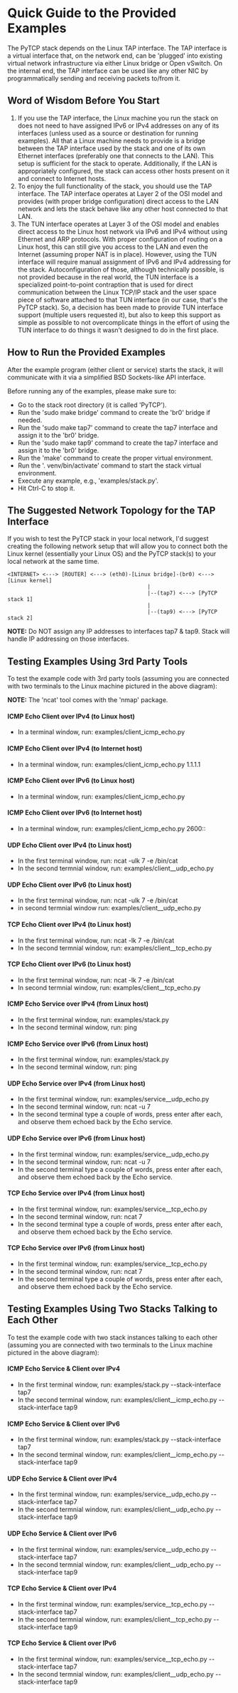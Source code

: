 # Quick Guide to the Provided Examples

The PyTCP stack depends on the Linux TAP interface. The TAP interface is a virtual interface that, on the network end, can be 'plugged' into existing virtual network infrastructure via either Linux bridge or Open vSwitch. On the internal end, the TAP interface can be used like any other NIC by programmatically sending and receiving packets to/from it.

## Word of Wisdom Before You Start
1. If you use the TAP interface, the Linux machine you run the stack on does not need to have assigned IPv6 or IPv4 addresses on any of its interfaces (unless used as a source or destination for running examples). All that a Linux machine needs to provide is a bridge between the TAP interface used by the stack and one of its own Ethernet interfaces (preferably one that connects to the LAN). This setup is sufficient for the stack to operate. Additionally, if the LAN is appropriately configured, the stack can access other hosts present on it and connect to Internet hosts.
2. To enjoy the full functionality of the stack, you should use the TAP interface. The TAP interface operates at Layer 2 of the OSI model and provides (with proper bridge configuration) direct access to the LAN network and lets the stack behave like any other host connected to that LAN.
3. The TUN interface operates at Layer 3 of the OSI model and enables direct access to the Linux host network via IPv6 and IPv4 without using Ethernet and ARP protocols. With proper configuration of routing on a Linux host, this can still give you access to the LAN and even the Internet (assuming proper NAT is in place). However, using the TUN interface will require manual assignment of IPv6 and IPv4 addressing for the stack. Autoconfiguration of those, although technically possible, is not provided because in the real world, the TUN interface is a specialized point-to-point contraption that is used for direct communication between the Linux TCP/IP stack and the user space piece of software attached to that TUN interface (in our case, that's the PyTCP stack). So, a decision has been made to provide TUN interface support (multiple users requested it), but also to keep this support as simple as possible to not overcomplicate things in the effort of using the TUN interface to do things it wasn't designed to do in the first place.

## How to Run the Provided Examples
After the example program (either client or service) starts the stack, it will communicate with it via a simplified BSD Sockets-like API interface.

Before running any of the examples, please make sure to:
 - Go to the stack root directory (it is called 'PyTCP').
 - Run the 'sudo make bridge' command to create the 'br0' bridge if needed.
 - Run the 'sudo make tap7' command to create the tap7 interface and assign it to the 'br0' bridge.
 - Run the 'sudo make tap9' command to create the tap7 interface and assign it to the 'br0' bridge.
 - Run the 'make' command to create the proper virtual environment.
 - Run the '. venv/bin/activate' command to start the stack virtual environment.
 - Execute any example, e.g., 'examples/stack.py'.
 - Hit Ctrl-C to stop it.

## The Suggested Network Topology for the TAP Interface

If you wish to test the PyTCP stack in your local network, I'd suggest creating the following network setup that will allow you to connect both the Linux kernel (essentially your Linux OS) and the PyTCP stack(s) to your local network at the same time.

```
<INTERNET> <---> [ROUTER] <---> (eth0)-[Linux bridge]-(br0) <---> [Linux kernel]
                                            |
                                            |--(tap7) <---> [PyTCP stack 1]
                                            |
                                            |--(tap9) <---> [PyTCP stack 2]
```

**NOTE:** Do NOT assign any IP addresses to interfaces tap7 & tap9. Stack will handle IP addressing on those interfaces.


## Testing Examples Using 3rd Party Tools
To test the example code with 3rd party tools (assuming you are connected with two terminals to the Linux machine pictured in the above diagram):

**NOTE:** The 'ncat' tool comes with the 'nmap' package.

#### ICMP Echo Client over IPv4 (to Linux host)
 - In a terminal window, run: examples/client_icmp_echo.py <br0 IPv4 address>

#### ICMP Echo Client over IPv4 (to Internet host)
 - In a terminal window, run: examples/client_icmp_echo.py 1.1.1.1

#### ICMP Echo Client over IPv6 (to Linux host)
 - In a terminal window, run: examples/client_icmp_echo.py <br0 IPv6 address>

#### ICMP Echo Client over IPv6 (to Internet host)
 - In a terminal window, run: examples/client_icmp_echo.py 2600::

#### UDP Echo Client over IPv4 (to Linux host)
 - In the first terminal window, run: ncat -ulk 7 -e /bin/cat
 - In the second termnial window, run: examples/client__udp_echo.py <br0 IPv4 address>

#### UDP Echo Client over IPv6 (to Linux host)
 - In the first terminal window, run: ncat -ulk 7 -e /bin/cat
 - in second termnial window run: examples/client__udp_echo.py <br0 IPv6 address>

#### TCP Echo Client over IPv4 (to Linux host)
 - In the first terminal window, run: ncat -lk 7 -e /bin/cat
 - In the second termnial window, run: examples/client__tcp_echo.py <br0 IPv4 address>

#### TCP Echo Client over IPv6 (to Linux host)
 - In the first terminal window, run: ncat -lk 7 -e /bin/cat
 - In second termnial window, run: examples/client__tcp_echo.py <br0 IPv6 address>

#### ICMP Echo Service over IPv4 (from Linux host)
 - In the first terminal window, run: examples/stack.py
 - In the second terminal window, run: ping <tap7 stack IPv4 address> 

#### ICMP Echo Service over IPv6 (from Linux host)
 - In the first terminal window, run: examples/stack.py
 - In the second terminal window, run: ping <tap7 stack IPv6 address>

#### UDP Echo Service over IPv4 (from Linux host)
 - In the first terminal window, run: examples/service__udp_echo.py
 - In the second terminal window, run: ncat -u <tap7 stack IPv4 address> 7
 - In the second terminal type a couple of words, press enter after each, and observe them echoed back by the Echo service.

#### UDP Echo Service over IPv6 (from Linux host)
 - In the first terminal window, run: examples/service__udp_echo.py
 - In the second terminal window, run: ncat -u <tap7 stack IPv6 address> 7
 - In the second terminal type a couple of words, press enter after each, and observe them echoed back by the Echo service.

#### TCP Echo Service over IPv4 (from Linux host)
 - In the first terminal window, run: examples/service__tcp_echo.py
 - In the second terminal window, run: ncat <tap7 stack IPv4 address> 7
 - In the second terminal type a couple of words, press enter after each, and observe them echoed back by the Echo service.

#### TCP Echo Service over IPv6 (from Linux host)
 - In the first terminal window, run: examples/service__tcp_echo.py
 - In the second terminal window, run: ncat <tap7 stack IPv6 address> 7
 - In the second terminal type a couple of words, press enter after each, and observe them echoed back by the Echo service.

## Testing Examples Using Two Stacks Talking to Each Other
To test the example code with two stack instances talking to each other (assuming you are connected with two terminals to the Linux machine pictured in the above diagram):

#### ICMP Echo Service & Client over IPv4
 - In the first terminal window, run: examples/stack.py --stack-interface tap7
 - In the second terminal window, run: examples/client__icmp_echo.py --stack-interface tap9 <tap7 stack IPv4 address>

#### ICMP Echo Service & Client over IPv6
 - In the first terminal window, run: examples/stack.py --stack-interface tap7
 - In the second terminal window, run: examples/client__icmp_echo.py --stack-interface tap9 <tap7 stack IPv6 address>

#### UDP Echo Service & Client over IPv4
 - In the first terminal window, run: examples/service__udp_echo.py --stack-interface tap7
 - In the second termnial window, run: examples/client__udp_echo.py --stack-interface tap9 <tap9 stack IPv4 address>

#### UDP Echo Service & Client over IPv6
 - In the first terminal window, run: examples/service__udp_echo.py --stack-interface tap7
 - In the second termnial window, run: examples/client__udp_echo.py --stack-interface tap9 <tap9 stack IPv6 address>

#### TCP Echo Service & Client over IPv4
 - In the first terminal window, run: examples/service__tcp_echo.py --stack-interface tap7
 - In the second termnial window, run: examples/client__tcp_echo.py --stack-interface tap9 <tap9 stack IPv4 address>

#### TCP Echo Service & Client over IPv6
 - In the first terminal window, run: examples/service__tcp_echo.py --stack-interface tap7
 - In the second termnial window, run: examples/client__udp_echo.py --stack-interface tap9 <tap9 stack IPv6 address>
